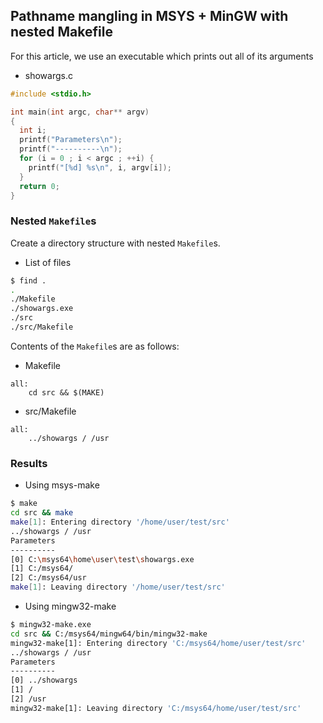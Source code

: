 ## Pathname mangling in MSYS + MinGW with nested Makefile

For this article, we use an executable which prints out all of its arguments
* showargs.c
```c
#include <stdio.h>

int main(int argc, char** argv)
{
  int i;
  printf("Parameters\n");
  printf("----------\n");
  for (i = 0 ; i < argc ; ++i) {
    printf("[%d] %s\n", i, argv[i]);
  }
  return 0;
}
```

### Nested `Makefile`s

Create a directory structure with nested `Makefile`s.

* List of files
```sh
$ find .
.
./Makefile
./showargs.exe
./src
./src/Makefile
```

Contents of the `Makefile`s are as follows:

* Makefile
```make
all:
	cd src && $(MAKE)
```

* src/Makefile
```make
all:
	../showargs / /usr
```

### Results

* Using msys-make
```sh
$ make
cd src && make
make[1]: Entering directory '/home/user/test/src'
../showargs / /usr
Parameters
----------
[0] C:\msys64\home\user\test\showargs.exe
[1] C:/msys64/
[2] C:/msys64/usr
make[1]: Leaving directory '/home/user/test/src'
```

* Using mingw32-make
```sh
$ mingw32-make.exe
cd src && C:/msys64/mingw64/bin/mingw32-make
mingw32-make[1]: Entering directory 'C:/msys64/home/user/test/src'
../showargs / /usr
Parameters
----------
[0] ../showargs
[1] /
[2] /usr
mingw32-make[1]: Leaving directory 'C:/msys64/home/user/test/src'
```
